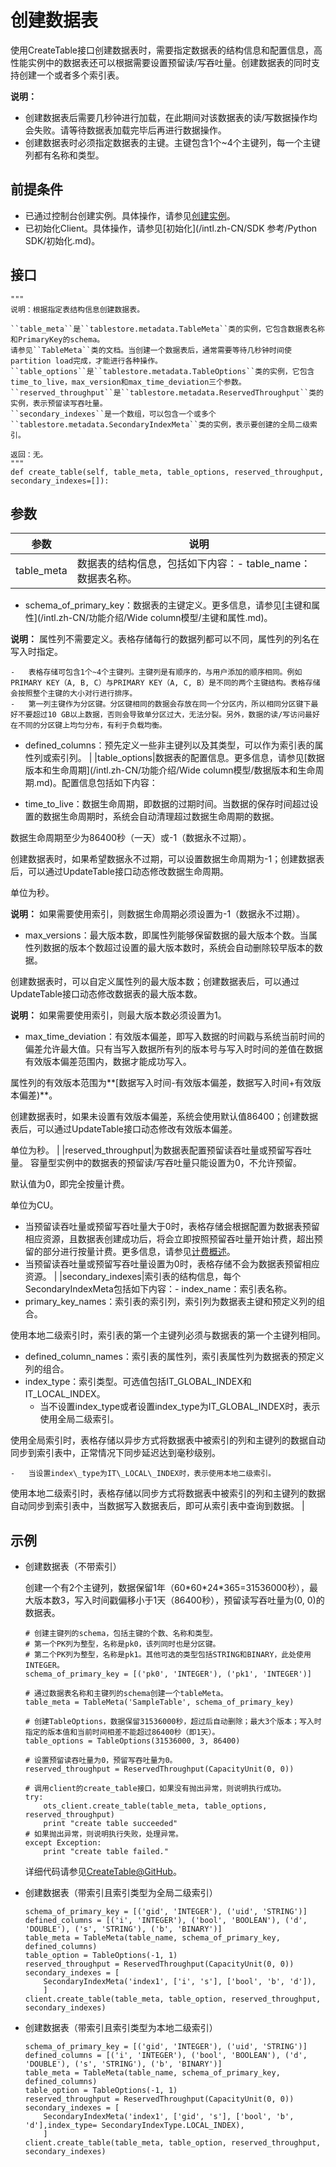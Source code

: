 # 创建数据表

使用CreateTable接口创建数据表时，需要指定数据表的结构信息和配置信息，高性能实例中的数据表还可以根据需要设置预留读/写吞吐量。创建数据表的同时支持创建一个或者多个索引表。

**说明：**

-   创建数据表后需要几秒钟进行加载，在此期间对该数据表的读/写数据操作均会失败。请等待数据表加载完毕后再进行数据操作。
-   创建数据表时必须指定数据表的主键。主键包含1个~4个主键列，每一个主键列都有名称和类型。

## 前提条件

-   已通过控制台创建实例。具体操作，请参见[创建实例](/intl.zh-CN/快速入门/创建实例.md)。
-   已初始化Client。具体操作，请参见[初始化](/intl.zh-CN/SDK 参考/Python SDK/初始化.md)。

## 接口

```
"""
说明：根据指定表结构信息创建数据表。

``table_meta``是``tablestore.metadata.TableMeta``类的实例，它包含数据表名称和PrimaryKey的schema。
请参见``TableMeta``类的文档。当创建一个数据表后，通常需要等待几秒钟时间使partition load完成，才能进行各种操作。
``table_options``是``tablestore.metadata.TableOptions``类的实例，它包含time_to_live，max_version和max_time_deviation三个参数。
``reserved_throughput``是``tablestore.metadata.ReservedThroughput``类的实例，表示预留读写吞吐量。
``secondary_indexes``是一个数组，可以包含一个或多个``tablestore.metadata.SecondaryIndexMeta``类的实例，表示要创建的全局二级索引。

返回：无。
""" 
def create_table(self, table_meta, table_options, reserved_throughput, secondary_indexes=[]):          
```

## 参数

|参数|说明|
|--|--|
|table\_meta|数据表的结构信息，包括如下内容：-   table\_name：数据表名称。
-   schema\_of\_primary\_key：数据表的主键定义。更多信息，请参见[主键和属性](/intl.zh-CN/功能介绍/Wide column模型/主键和属性.md)。

**说明：** 属性列不需要定义。表格存储每行的数据列都可以不同，属性列的列名在写入时指定。

    -   表格存储可包含1个~4个主键列。主键列是有顺序的，与用户添加的顺序相同。例如PRIMARY KEY（A, B, C）与PRIMARY KEY（A, C, B）是不同的两个主键结构。表格存储会按照整个主键的大小对行进行排序。
    -   第一列主键作为分区键。分区键相同的数据会存放在同一个分区内，所以相同分区键下最好不要超过10 GB以上数据，否则会导致单分区过大，无法分裂。另外，数据的读/写访问最好在不同的分区键上均匀分布，有利于负载均衡。
-   defined\_columns：预先定义一些非主键列以及其类型，可以作为索引表的属性列或索引列。 |
|table\_options|数据表的配置信息。更多信息，请参见[数据版本和生命周期](/intl.zh-CN/功能介绍/Wide column模型/数据版本和生命周期.md)。配置信息包括如下内容：

-   time\_to\_live：数据生命周期，即数据的过期时间。当数据的保存时间超过设置的数据生命周期时，系统会自动清理超过数据生命周期的数据。

数据生命周期至少为86400秒（一天）或-1（数据永不过期）。

创建数据表时，如果希望数据永不过期，可以设置数据生命周期为-1；创建数据表后，可以通过UpdateTable接口动态修改数据生命周期。

单位为秒。

**说明：** 如果需要使用索引，则数据生命周期必须设置为-1（数据永不过期）。

-   max\_versions：最大版本数，即属性列能够保留数据的最大版本个数。当属性列数据的版本个数超过设置的最大版本数时，系统会自动删除较早版本的数据。

创建数据表时，可以自定义属性列的最大版本数；创建数据表后，可以通过UpdateTable接口动态修改数据表的最大版本数。

**说明：** 如果需要使用索引，则最大版本数必须设置为1。

-   max\_time\_deviation：有效版本偏差，即写入数据的时间戳与系统当前时间的偏差允许最大值。只有当写入数据所有列的版本号与写入时时间的差值在数据有效版本偏差范围内，数据才能成功写入。

属性列的有效版本范围为**\[数据写入时间-有效版本偏差，数据写入时间+有效版本偏差\)**。

创建数据表时，如果未设置有效版本偏差，系统会使用默认值86400；创建数据表后，可以通过UpdateTable接口动态修改有效版本偏差。

单位为秒。 |
|reserved\_throughput|为数据表配置预留读吞吐量或预留写吞吐量。 容量型实例中的数据表的预留读/写吞吐量只能设置为0，不允许预留。

默认值为0，即完全按量计费。

单位为CU。

-   当预留读吞吐量或预留写吞吐量大于0时，表格存储会根据配置为数据表预留相应资源，且数据表创建成功后，将会立即按照预留吞吐量开始计费，超出预留的部分进行按量计费。更多信息，请参见[计费概述](/intl.zh-CN/产品定价/计费概述.md)。
-   当预留读吞吐量或预留写吞吐量设置为0时，表格存储不会为数据表预留相应资源。 |
|secondary\_indexes|索引表的结构信息，每个SecondaryIndexMeta包括如下内容：-   index\_name：索引表名称。
-   primary\_key\_names：索引表的索引列，索引列为数据表主键和预定义列的组合。

使用本地二级索引时，索引表的第一个主键列必须与数据表的第一个主键列相同。

-   defined\_column\_names：索引表的属性列，索引表属性列为数据表的预定义列的组合。
-   index\_type：索引类型。可选值包括IT\_GLOBAL\_INDEX和IT\_LOCAL\_INDEX。
    -   当不设置index\_type或者设置index\_type为IT\_GLOBAL\_INDEX时，表示使用全局二级索引。

使用全局索引时，表格存储以异步方式将数据表中被索引的列和主键列的数据自动同步到索引表中，正常情况下同步延迟达到毫秒级别。

    -   当设置index\_type为IT\_LOCAL\_INDEX时，表示使用本地二级索引。

使用本地二级索引时，表格存储以同步方式将数据表中被索引的列和主键列的数据自动同步到索引表中，当数据写入数据表后，即可从索引表中查询到数据。 |

## 示例

-   创建数据表（不带索引）

    创建一个有2个主键列，数据保留1年（60\*60\*24\*365=31536000秒），最大版本数3，写入时间戳偏移小于1天（86400秒），预留读写吞吐量为\(0, 0\)的数据表。

    ```
    # 创建主键列的schema，包括主键的个数、名称和类型。
    # 第一个PK列为整型，名称是pk0，该列同时也是分区键。
    # 第二个PK列为整型，名称是pk1。其他可选的类型包括STRING和BINARY，此处使用INTEGER。
    schema_of_primary_key = [('pk0', 'INTEGER'), ('pk1', 'INTEGER')]
    
    # 通过数据表名称和主键列的schema创建一个tableMeta。
    table_meta = TableMeta('SampleTable', schema_of_primary_key)
    
    # 创建TableOptions，数据保留31536000秒，超过后自动删除；最大3个版本；写入时指定的版本值和当前时间相差不能超过86400秒（即1天）。
    table_options = TableOptions(31536000, 3, 86400)
    
    # 设置预留读吞吐量为0，预留写吞吐量为0。
    reserved_throughput = ReservedThroughput(CapacityUnit(0, 0))
    
    # 调用client的create_table接口，如果没有抛出异常，则说明执行成功。
    try:
        ots_client.create_table(table_meta, table_options, reserved_throughput)
        print "create table succeeded"
    # 如果抛出异常，则说明执行失败，处理异常。
    except Exception:
        print "create table failed."            
    ```

    详细代码请参见[CreateTable@GitHub](https://github.com/aliyun/aliyun-tablestore-python-sdk/blob/master/examples/table_operations.py)。

-   创建数据表（带索引且索引类型为全局二级索引）

    ```
    schema_of_primary_key = [('gid', 'INTEGER'), ('uid', 'STRING')]
    defined_columns = [('i', 'INTEGER'), ('bool', 'BOOLEAN'), ('d', 'DOUBLE'), ('s', 'STRING'), ('b', 'BINARY')]
    table_meta = TableMeta(table_name, schema_of_primary_key, defined_columns)
    table_option = TableOptions(-1, 1)
    reserved_throughput = ReservedThroughput(CapacityUnit(0, 0))
    secondary_indexes = [
        SecondaryIndexMeta('index1', ['i', 's'], ['bool', 'b', 'd']),
        ]
    client.create_table(table_meta, table_option, reserved_throughput, secondary_indexes)                    
    ```

-   创建数据表（带索引且索引类型为本地二级索引）

    ```
    schema_of_primary_key = [('gid', 'INTEGER'), ('uid', 'STRING')]
    defined_columns = [('i', 'INTEGER'), ('bool', 'BOOLEAN'), ('d', 'DOUBLE'), ('s', 'STRING'), ('b', 'BINARY')]
    table_meta = TableMeta(table_name, schema_of_primary_key, defined_columns)
    table_option = TableOptions(-1, 1)
    reserved_throughput = ReservedThroughput(CapacityUnit(0, 0))
    secondary_indexes = [
        SecondaryIndexMeta('index1', ['gid', 's'], ['bool', 'b', 'd'],index_type= SecondaryIndexType.LOCAL_INDEX),
        ]
    client.create_table(table_meta, table_option, reserved_throughput, secondary_indexes)                    
    ```


